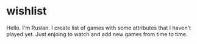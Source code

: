 # wishlist
Hello. I'm Ruslan. I create list of games with some attributes that I haven't played yet. Just enjoing to watch and add new games from time to time.
